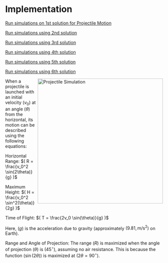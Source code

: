 # Implementation

[Run simulations on 1st solution for Projectile Motion](https://mg-2025p03.github.io/physics/Physics/1%20Mechanics/pSimulation2.html)

[Run simulations using 2nd solution](https://mg-2025p03.github.io/physics/Physics/1%20Mechanics/pNewAngle.html)

[Run simulations using 3rd solution](https://mg-2025p03.github.io/physics/Physics/1%20Mechanics/pNewAngle2.html)

[Run simulations using 4th solution](https://mg-2025p03.github.io/physics/Physics/1%20Mechanics/pNewAngle3.html)

[Run simulations using 5th solution](https://mg-2025p03.github.io/physics/Physics/1%20Mechanics/pNewAngle4.html)

[Run simulations using 6th solution](https://mg-2025p03.github.io/physics/Physics/1%20Mechanics/pNewAngle5.html)

<img align="right" src="https://mg-2025p03.github.io/physics/_pics/pSimulation.png" alt="Projectile Simulation" width="400px" height="400px">

When a projectile is launched with an initial velocity $( v_0 )$ at an angle $( \theta )$ from the horizontal, its motion can be described using the following equations:

Horizontal Range: $( R = \frac{v_0^2 \sin(2\theta)}{g} )$

Maximum Height: $( H = \frac{v_0^2 \sin^2(\theta)}{2g} )$

Time of Flight: $( T = \frac{2v_0 \sin(\theta)}{g} )$

Here, $( g )$ is the acceleration due to gravity (approximately $( 9.81 , \text{m/s}^2 )$ on Earth).

Range and Angle of Projection: The range $( R )$ is maximized when the angle of projection $( \theta )$ is $( 45^\circ )$, assuming no air resistance. This is because the function $( \sin(2\theta) )$ is maximized at $( 2\theta = 90^\circ )$.

